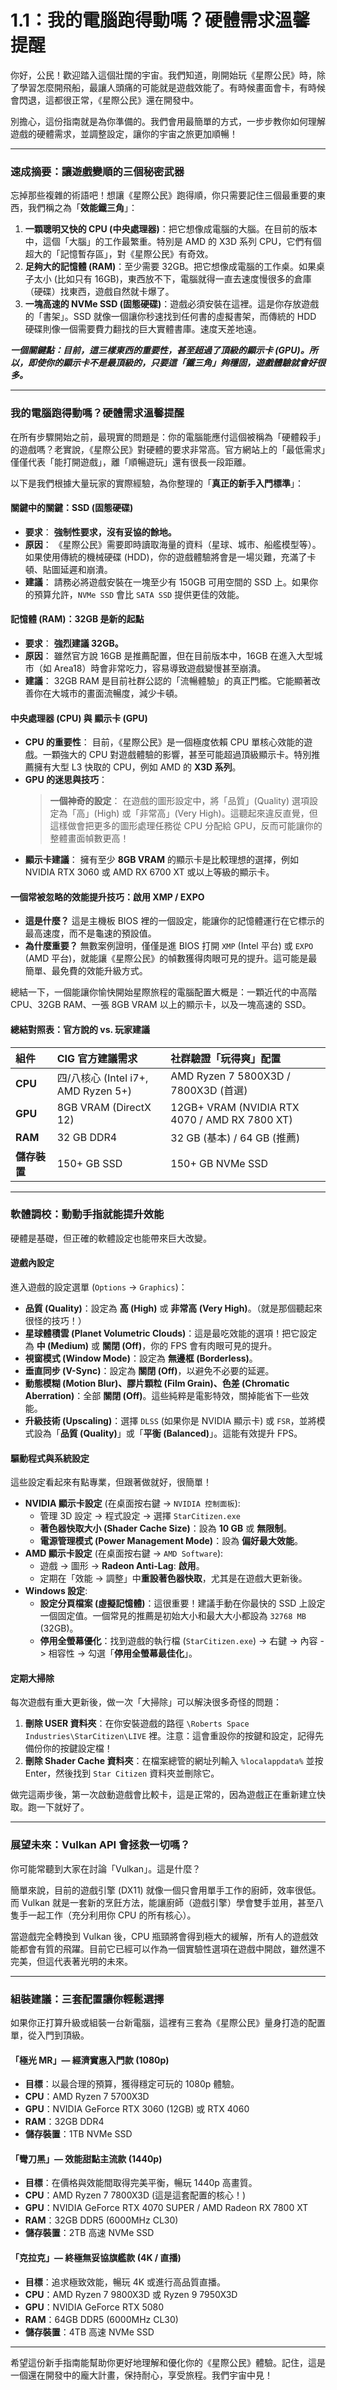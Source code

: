 # 1.1：我的電腦跑得動嗎？硬體需求溫馨提醒

你好，公民！歡迎踏入這個壯闊的宇宙。我們知道，剛開始玩《星際公民》時，除了學習怎麼開飛船，最讓人頭痛的可能就是遊戲效能了。有時候畫面會卡，有時候會閃退，這都很正常，《星際公民》還在開發中。

別擔心，這份指南就是為你準備的。我們會用最簡單的方式，一步步教你如何理解遊戲的硬體需求，並調整設定，讓你的宇宙之旅更加順暢！

---

### 速成摘要：讓遊戲變順的三個秘密武器

忘掉那些複雜的術語吧！想讓《星際公民》跑得順，你只需要記住三個最重要的東西，我們稱之為「**效能鐵三角**」：

1.  **一顆聰明又快的 CPU (中央處理器)**：把它想像成電腦的大腦。在目前的版本中，這個「大腦」的工作最繁重。特別是 AMD 的 X3D 系列 CPU，它們有個超大的「記憶暫存區」，對《星際公民》有奇效。
2.  **足夠大的記憶體 (RAM)**：至少需要 32GB。把它想像成電腦的工作桌。如果桌子太小 (比如只有 16GB)，東西放不下，電腦就得一直去速度慢很多的倉庫（硬碟）找東西，遊戲自然就卡爆了。
3.  **一塊高速的 NVMe SSD (固態硬碟)**：遊戲必須安裝在這裡。這是你存放遊戲的「書架」。SSD 就像一個讓你秒速找到任何書的虛擬書架，而傳統的 HDD 硬碟則像一個需要費力翻找的巨大實體書庫。速度天差地遠。

**_一個關鍵點：目前，這三樣東西的重要性，甚至超過了頂級的顯示卡 (GPU)。所以，即使你的顯示卡不是最頂級的，只要這「鐵三角」夠穩固，遊戲體驗就會好很多。_**

---

### 我的電腦跑得動嗎？硬體需求溫馨提醒

在所有步驟開始之前，最現實的問題是：你的電腦能應付這個被稱為「硬體殺手」的遊戲嗎？老實說，《星際公民》對硬體的要求非常高。官方網站上的「最低需求」僅僅代表「能打開遊戲」，離「順暢遊玩」還有很長一段距離。

以下是我們根據大量玩家的實際經驗，為你整理的「**真正的新手入門標準**」：

#### 關鍵中的關鍵：SSD (固態硬碟)

- **要求**： **強制性要求，沒有妥協的餘地。**
- **原因**： 《星際公民》需要即時讀取海量的資料（星球、城市、船艦模型等）。如果使用傳統的機械硬碟 (HDD)，你的遊戲體驗將會是一場災難，充滿了卡頓、貼圖延遲和崩潰。
- **建議**： 請務必將遊戲安裝在一塊至少有 150GB 可用空間的 SSD 上。如果你的預算允許，`NVMe SSD` 會比 `SATA SSD` 提供更佳的效能。

#### 記憶體 (RAM)：32GB 是新的起點

- **要求**： **強烈建議 32GB。**
- **原因**： 雖然官方說 16GB 是推薦配置，但在目前版本中，16GB 在進入大型城市（如 Area18）時會非常吃力，容易導致遊戲變慢甚至崩潰。
- **建議**： 32GB RAM 是目前社群公認的「流暢體驗」的真正門檻。它能顯著改善你在大城市的畫面流暢度，減少卡頓。

#### 中央處理器 (CPU) 與 顯示卡 (GPU)

- **CPU 的重要性**： 目前，《星際公民》是一個極度依賴 CPU 單核心效能的遊戲。一顆強大的 CPU 對遊戲體驗的影響，甚至可能超過頂級顯示卡。特別推薦擁有大型 L3 快取的 CPU，例如 AMD 的 **X3D 系列**。
- **GPU 的迷思與技巧**：
  > **一個神奇的設定**： 在遊戲的圖形設定中，將「品質」(Quality) 選項設定為「高」(High) 或「非常高」(Very High)。這聽起來違反直覺，但這樣做會把更多的圖形處理任務從 CPU 分配給 GPU，反而可能讓你的整體畫面幀數更高！
- **顯示卡建議**： 擁有至少 **8GB VRAM** 的顯示卡是比較理想的選擇，例如 NVIDIA RTX 3060 或 AMD RX 6700 XT 或以上等級的顯示卡。

#### 一個常被忽略的效能提升技巧：啟用 XMP / EXPO

- **這是什麼？** 這是主機板 BIOS 裡的一個設定，能讓你的記憶體運行在它標示的最高速度，而不是龜速的預設值。
- **為什麼重要？** 無數案例證明，僅僅是進 BIOS 打開 `XMP` (Intel 平台) 或 `EXPO` (AMD 平台)，就能讓《星際公民》的幀數獲得肉眼可見的提升。這可能是最簡單、最免費的效能升級方式。

總結一下，一個能讓你愉快開始星際旅程的電腦配置大概是：一顆近代的中高階 CPU、32GB RAM、一張 8GB VRAM 以上的顯示卡，以及一塊高速的 SSD。

#### 總結對照表：官方說的 vs. 玩家建議

| 組件         | CIG 官方建議需求                    | 社群驗證「玩得爽」配置                        |
| :----------- | :---------------------------------- | :-------------------------------------------- |
| **CPU**      | 四/八核心 (Intel i7+, AMD Ryzen 5+) | AMD Ryzen 7 5800X3D / 7800X3D (首選)          |
| **GPU**      | 8GB VRAM (DirectX 12)               | 12GB+ VRAM (NVIDIA RTX 4070 / AMD RX 7800 XT) |
| **RAM**      | 32 GB DDR4                          | 32 GB (基本) / 64 GB (推薦)                   |
| **儲存裝置** | 150+ GB SSD                         | 150+ GB NVMe SSD                              |

---

### 軟體調校：動動手指就能提升效能

硬體是基礎，但正確的軟體設定也能帶來巨大改變。

#### 遊戲內設定

進入遊戲的設定選單 (`Options` -> `Graphics`)：

- **品質 (Quality)**：設定為 **高 (High)** 或 **非常高 (Very High)**。（就是那個聽起來很怪的技巧！）
- **星球體積雲 (Planet Volumetric Clouds)**：這是最吃效能的選項！把它設定為 **中 (Medium)** 或 **關閉 (Off)**，你的 FPS 會有肉眼可見的提升。
- **視窗模式 (Window Mode)**：設定為 **無邊框 (Borderless)**。
- **垂直同步 (V-Sync)**：設定為 **關閉 (Off)**，以避免不必要的延遲。
- **動態模糊 (Motion Blur)、膠片顆粒 (Film Grain)、色差 (Chromatic Aberration)**：全部 **關閉 (Off)**。這些純粹是電影特效，關掉能省下一些效能。
- **升級技術 (Upscaling)**：選擇 `DLSS` (如果你是 NVIDIA 顯示卡) 或 `FSR`，並將模式設為「**品質 (Quality)**」或「**平衡 (Balanced)**」。這能有效提升 FPS。

#### 驅動程式與系統設定

這些設定看起來有點專業，但跟著做就好，很簡單！

- **NVIDIA 顯示卡設定** (在桌面按右鍵 -> `NVIDIA 控制面板`):
  - 管理 3D 設定 -> 程式設定 -> 選擇 `StarCitizen.exe`
  - **著色器快取大小 (Shader Cache Size)**：設為 **10 GB** 或 **無限制**。
  - **電源管理模式 (Power Management Mode)**：設為 **偏好最大效能**。
- **AMD 顯示卡設定** (在桌面按右鍵 -> `AMD Software`):
  - 遊戲 -> 圖形 -> **Radeon Anti-Lag**: **啟用**。
  - 定期在「效能 -> 調整」中**重設著色器快取**，尤其是在遊戲大更新後。
- **Windows 設定**:
  - **設定分頁檔案 (虛擬記憶體)**：這很重要！建議手動在你最快的 SSD 上設定一個固定值。一個常見的推薦是初始大小和最大大小都設為 `32768 MB` (32GB)。
  - **停用全螢幕優化**：找到遊戲的執行檔 (`StarCitizen.exe`) -> 右鍵 -> 內容 -> 相容性 -> 勾選「**停用全螢幕最佳化**」。

#### 定期大掃除

每次遊戲有重大更新後，做一次「大掃除」可以解決很多奇怪的問題：

1.  **刪除 USER 資料夾**：在你安裝遊戲的路徑 `\Roberts Space Industries\StarCitizen\LIVE` 裡。注意：這會重設你的按鍵和設定，記得先備份你的按鍵設定檔！
2.  **刪除 Shader Cache 資料夾**：在檔案總管的網址列輸入 `%localappdata%` 並按 Enter，然後找到 `Star Citizen` 資料夾並刪除它。

做完這兩步後，第一次啟動遊戲會比較卡，這是正常的，因為遊戲正在重新建立快取。跑一下就好了。

---

### 展望未來：Vulkan API 會拯救一切嗎？

你可能常聽到大家在討論「Vulkan」。這是什麼？

簡單來說，目前的遊戲引擎 (DX11) 就像一個只會用單手工作的廚師，效率很低。而 Vulkan 就是一套新的烹飪方法，能讓廚師（遊戲引擎）學會雙手並用，甚至八隻手一起工作（充分利用你 CPU 的所有核心）。

當遊戲完全轉換到 Vulkan 後，CPU 瓶頸將會得到極大的緩解，所有人的遊戲效能都會有質的飛躍。目前它已經可以作為一個實驗性選項在遊戲中開啟，雖然還不完美，但這代表著光明的未來。

---

### 組裝建議：三套配置讓你輕鬆選擇

如果你正打算升級或組裝一台新電腦，這裡有三套為《星際公民》量身打造的配置單，從入門到頂級。

#### 「極光 MR」— 經濟實惠入門款 (1080p)

- **目標**：以最合理的預算，獲得穩定可玩的 1080p 體驗。
- **CPU**：AMD Ryzen 7 5700X3D
- **GPU**：NVIDIA GeForce RTX 3060 (12GB) 或 RTX 4060
- **RAM**：32GB DDR4
- **儲存裝置**：1TB NVMe SSD

#### 「彎刀黑」— 效能甜點主流款 (1440p)

- **目標**：在價格與效能間取得完美平衡，暢玩 1440p 高畫質。
- **CPU**：AMD Ryzen 7 7800X3D (這是這套配置的核心！)
- **GPU**：NVIDIA GeForce RTX 4070 SUPER / AMD Radeon RX 7800 XT
- **RAM**：32GB DDR5 (6000MHz CL30)
- **儲存裝置**：2TB 高速 NVMe SSD

#### 「克拉克」— 終極無妥協旗艦款 (4K / 直播)

- **目標**：追求極致效能，暢玩 4K 或進行高品質直播。
- **CPU**：AMD Ryzen 7 9800X3D 或 Ryzen 9 7950X3D
- **GPU**：NVIDIA GeForce RTX 5080
- **RAM**：64GB DDR5 (6000MHz CL30)
- **儲存裝置**：4TB 高速 NVMe SSD

---

希望這份新手指南能幫助你更好地理解和優化你的《星際公民》體驗。記住，這是一個還在開發中的龐大計畫，保持耐心，享受旅程。我們宇宙中見！
